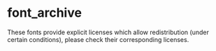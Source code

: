 # font_archive
These fonts provide explicit licenses which allow redistribution (under certain conditions), please check their corresponding licenses.
